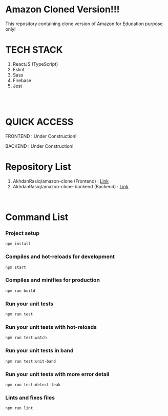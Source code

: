 # Amazon Cloned Version!!!

This repository containing clone version of Amazon for Education purpose only!

# TECH STACK

1. ReactJS (TypeScript)
2. Eslint
3. Sass
4. Firebase
5. Jest

<br />
<br />

# QUICK ACCESS

FRONTEND : Under Construction!

BACKEND  : Under Construction!

# Repository List

1. AkhdanRasiq/amazon-clone (Frontend) : [Link](https://github.com/AkhdanRasiq/amazon-clone)
2. AkhdanRasiq/amazon-clone-backend (Backend) : [Link](https://github.com/AkhdanRasiq/amazon-clone-backend)

<br />

# Command List

### Project setup
```
npm install
```

### Compiles and hot-reloads for development
```
npm start
```

### Compiles and minifies for production
```
npm run build
```

### Run your unit tests
```
npm run test
```

### Run your unit tests with hot-reloads
```
npm run test:watch
```

### Run your unit tests in band
```
npm run test:unit-band
```

### Run your unit tests with more error detail
```
npm run test:detect-leak
```

### Lints and fixes files
```
npm run lint
```
